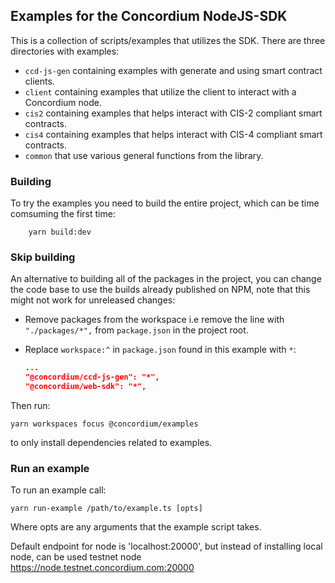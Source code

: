 ## Examples for the Concordium NodeJS-SDK

This is a collection of scripts/examples that utilizes the SDK. There are
three directories with examples:

- `ccd-js-gen` containing examples with generate and using smart contract clients.
- `client` containing examples that utilize the client to interact with
a Concordium node.
- `cis2`  containing examples that helps interact with CIS-2 compliant smart contracts.
- `cis4`  containing examples that helps interact with CIS-4 compliant smart contracts.
- `common` that use various general functions from the library.

### Building

To try the examples you need to build the entire project, which can be time comsuming the first time:

```shell
    yarn build:dev
```

### Skip building

An alternative to building all of the packages in the project, you can change the code base to use the builds already published on NPM, note that this might not work for unreleased changes:

- Remove packages from the workspace i.e remove the line with `"./packages/*",` from `package.json` in the project root.
- Replace `workspace:^` in `package.json` found in this example with `*`:

  ```json
  ...
  "@concordium/ccd-js-gen": "*",
  "@concordium/web-sdk": "*",
  ```

Then run:

```shell
yarn workspaces focus @concordium/examples
```

to only install dependencies related to examples.

### Run an example

To run an example call:

```shell
yarn run-example /path/to/example.ts [opts]
```

Where opts are any arguments that the example script takes.

Default endpoint for node is 'localhost:20000',
but instead of installing local node,
can be used testnet node <https://node.testnet.concordium.com:20000>
